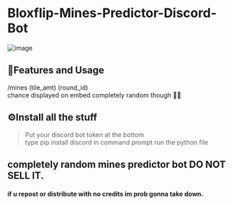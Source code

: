 # Bloxflip-Mines-Predictor-Discord-Bot

![image](https://user-images.githubusercontent.com/98252854/201436470-34c74a88-60c0-443d-a172-c07551284589.png) 

## 📝Features and Usage
/mines (tile_amt) (round_id)\
chance displayed on embed completely random though 🤷‍♂️

## ⚙️Install all the stuff
> Put your discord bot token at the bottom\
> type   pip install discord  in command prompt
> run the python file


## completely random mines predictor bot DO NOT SELL IT.
#### if u repost or distribute with no credits im prob gonna take down.

